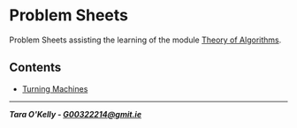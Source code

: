 # Problem Sheets

Problem Sheets assisting the learning of the module [Theory of Algorithms](https://github.com/theory-of-algorithms/).

## Contents

+ [Turning Machines](/Turning%20Machines)

-----

__*Tara O'Kelly - G00322214@gmit.ie*__